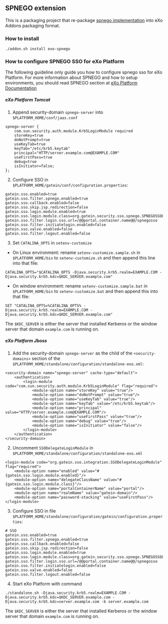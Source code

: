 ## SPNEGO extension

This is a packaging project that re-package [spnego implementation](https://github.com/gatein/gatein-sso/tree/master/spnegosso) into eXo Addons packaging format.

### How to install

```
./addon.sh install exo-spnego
```

### How to configure SPNEGO SSO for eXo Platform

The following guideline only guide you how to configure spnego sso for eXo Platform.
For more information about SPNEGO and how to setup environments, you should read SPNEGO section at [eXo Platform Documentation](http://docs.exoplatform.com/public/index.jsp?topic=%2FPLF40%2FSingle_Sign_On-SPNEGO.html&cp=1_7_4_7_3)


##### eXo Platform Tomcat

1. Append security-domain `spnego-server` into `$PLATFORM_HOME/conf/jaas.conf`
```
spnego-server {
	com.sun.security.auth.module.Krb5LoginModule required
	storeKey=true
	doNotPrompt=true
	useKeyTab=true
	keyTab="/etc/krb5.keytab"
	principal="HTTP/server.example.com@EXAMPLE.COM"
	useFirstPass=true
	debug=true
	isInitiator=false;
};
```

2. Configure SSO in `$PLATFORM_HOME/gatein/conf/configuration.properties`:
```
gatein.sso.enabled=true
gatein.sso.filter.spnego.enabled=true
gatein.sso.callback.enabled=false
gatein.sso.skip.jsp.redirection=false
gatein.sso.login.module.enabled=true
gatein.sso.login.module.class=org.gatein.security.sso.spnego.SPNEGOSSOLoginModule
gatein.sso.filter.login.sso.url=/@@portal.container.name@@/spnegosso
gatein.sso.filter.initiatelogin.enabled=false
gatein.sso.valve.enabled=false
gatein.sso.filter.logout.enabled=false
```

3. Set `CATALINA_OPTS` in `setenv-customize`
- On Linux environment: rename `setenv-customize.sample.sh` in `$PLATFORM_HOME/bin` to `setenv-customize.sh` and then append this line into that file:

```
CATALINA_OPTS="$CATALINA_OPTS -Djava.security.krb5.realm=EXAMPLE.COM -Djava.security.krb5.kdc=$KDC_SERVER.example.com"
```

- On window environment: rename `setenv-customize.sample.bat` in `$PLATFORM_HOME/bin` to `setenv-customize.bat` and then append this into that file:

```
SET "CATALINA_OPTS=%CATALINA_OPTS% -Djava.security.krb5.realm=EXAMPLE.COM -Djava.security.krb5.kdc=$KDC_SERVER.example.com"
```
The `$KDC_SERVER` is either the server that installed Kerberos or the window server that domain `example.com` is running on.


##### eXo Platform Jboss
1. Add the security-domain `spnego-server` as the child of the `<security-domains>` section of the `$PLATFORM_HOME/standalone/configuration/standalone-exo.xml`:
```
<security-domain name="spnego-server" cache-type="default">
    <authentication>
        <login-module code="com.sun.security.auth.module.Krb5LoginModule" flag="required">
            <module-option name="storeKey" value="true"/>
            <module-option name="doNotPrompt" value="true"/>
            <module-option name="useKeyTab" value="true"/>
            <module-option name="keyTab" value="/etc/krb5.keytab"/>
            <module-option name="principal" value="HTTP/server.example.com@EXAMPLE.COM"/>
            <module-option name="useFirstPass" value="true"/>
            <module-option name="debug" value="true"/>
            <module-option name="isInitiator" value="false"/>
        </login-module>
    </authentication>
</security-domain>
```

2. Uncomment `SSODelegateLoginModule` in `$PLATFORM_HOME/standalone/configuration/standalone-exo.xml`
```
<login-module code="org.gatein.sso.integration.SSODelegateLoginModule" flag="required">
    <module-option name="enabled" value="#{gatein.sso.login.module.enabled}"/>
    <module-option name="delegateClassName" value="#{gatein.sso.login.module.class}"/>
    <module-option name="portalContainerName" value="portal"/>
    <module-option name="realmName" value="gatein-domain"/>
    <module-option name="password-stacking" value="useFirstPass"/>
</login-module>
```
3. Configure SSO in file `$PLATFORM_HOME/standalone/configuration/gatein/configuration.properties`:
```
# SSO
gatein.sso.enabled=true
gatein.sso.filter.spnego.enabled=true
gatein.sso.callback.enabled=false
gatein.sso.skip.jsp.redirection=false
gatein.sso.login.module.enabled=true
gatein.sso.login.module.class=org.gatein.security.sso.spnego.SPNEGOSSOLoginModule
gatein.sso.filter.login.sso.url=/@@portal.container.name@@/spnegosso
gatein.sso.filter.initiatelogin.enabled=false
gatein.sso.valve.enabled=false
gatein.sso.filter.logout.enabled=false
```

4. Start eXo Platform with command
```
./standalone.sh -Djava.security.krb5.realm=EXAMPLE.COM -Djava.security.krb5.kdc=$KDC_SERVER.example.com -Djava.security.krb5.kdc=server.example.com -b server.example.com
```
The `$KDC_SERVER` is either the server that installed Kerberos or the window server that domain `example.com` is running on.